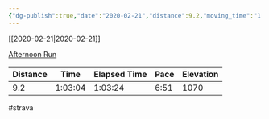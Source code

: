 ```yaml
---
{"dg-publish":true,"date":"2020-02-21","distance":9.2,"moving_time":"1:03:04","elapsed_time":"1:03:24","pace":"6:51","total_elevation_gain":1070,"url":"https://www.strava.com/activities/3120510574","permalink":"/01-personal/strava/2020-02-21-afternoon-run/","dgPassFrontmatter":true}
---
```



[[2020-02-21\|2020-02-21]]

[Afternoon Run](https://www.strava.com/activities/3120510574)

| Distance | Time    | Elapsed Time | Pace | Elevation |
| -------- | ------- | ------------ | ---- | --------- |
| 9.2      | 1:03:04 | 1:03:24      | 6:51 | 1070      |




#strava
